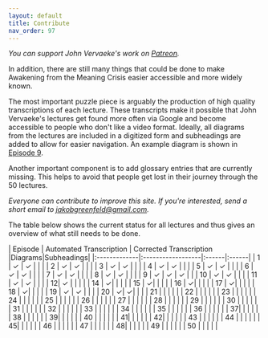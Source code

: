```yaml
---
layout: default
title: Contribute
nav_order: 97
---
```


*You can support John Vervaeke's work on [Patreon](https://www.patreon.com/johnvervaeke).*

In addition, there are still many things that could be done to make Awakening from the Meaning Crisis easier accessible and more widely known. 

The most important puzzle piece is arguably the production of high quality transcriptions of each lecture. These transcripts make it possible that John Vervaeke's lectures get found more often via Google and become accessible to people who don't like a video format. Ideally, all diagrams from the lectures are included in a digitized form and subheadings are added to allow for easier navigation. An example diagram is shown in [Episode 9](/episodes/9).

Another important component is to add glossary entries that are currently missing. This helps to avoid that people get lost in their journey through the 50 lectures.

*Everyone can contribute to improve this site. If you're interested, send a short email to [jakobgreenfeld@gmail.com](mailto:jakobgreenfeld@gmail.com).*

The table below shows the current status for all lectures and thus gives an overview of what still needs to be done.


|  Episode  | Automated Transcription | Corrected Transcription |Diagrams|Subheadings|
|:-------------|:------------------|:------|:------|
| 1 | ✓ | ✓  |  |  |
| 2 | ✓ | ✓  |  |  |
| 3 | ✓ | ✓  |  |  |
| 4 | ✓ | ✓  |  |  |
| 5 | ✓ | ✓  |  |  |
| 6 | ✓ | ✓  |  |  |
| 7 | ✓ | ✓  |  |  |
| 8 | ✓ | ✓  |  |  |
| 9 | ✓ | ✓  | ✓ |  |
| 10 | ✓ | ✓  |  |  |
| 11 | ✓ | ✓  |  |  |
| 12|  ✓ |  |  |  |
| 14 |  ✓|  |  |  |
| 15 |  ✓|  |  |  |
| 16 |  ✓|  |  |  |
| 17 |  ✓|  |  |  |
| 18 |  ✓|  |  |  |
| 19 |  ✓ | ✓  |  |  |
| 20 | ✓|  ✓|  |  |
| 21 | |  |  |  |
| 22 | |  |  |  |
| 23 | |  |  |  |
| 24 | |  |  |  |
| 25 | |  |  |  |
| 26 | |  |  |  |
| 27 | |  |  |  |
| 28 | |  |  |  |
| 29 | |  |  |  |
| 30 | |  |  |  |
| 31 | |  |  |  |
| 32 | |  |  |  |
| 33 | |  |  |  |
| 34 | |  |  |  |
| 35 | |  |  |  |
| 36 | |  |  |  |
| 37| |  |  |  |
| 38 | |  |  |  |
| 39| |  |  |  |
| 40 | |  |  |  |
| 41| |  |  |  |
| 42| |  |  |  |
| 43 | |  |  |  |
| 44 | |  |  |  |
| 45| |  |  |  |
| 46 | |  |  |  |
| 47 | |  |  |  |
| 48| |  |  |  |
| 49 | |  |  |  |
| 50 | |  |  |  |


